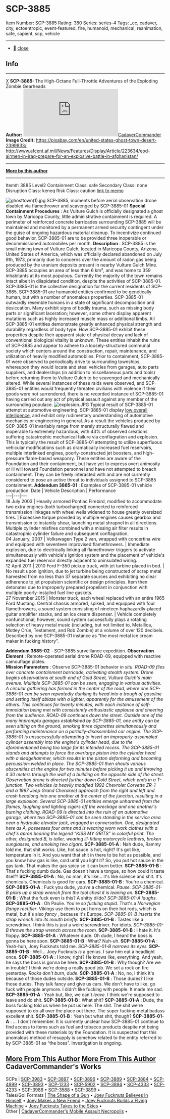 # SCP-3885
Item Number: SCP-3885
Rating: 380
Series: series-4
Tags: _cc, cadaver, city, ectoentropic, event-featured, fire, humanoid, mechanical, reanimation, safe, sapient, scp, vehicle

---

  * [](javascript:;)
[close](javascript:;)
## Info
* * *
[X](javascript:;)
**SCP-3885:** The High-Octane Full-Throttle Adventures of the Exploding Zombie Gearheads  
**Author:** [![CadaverCommander](https://www.wikidot.com/avatar.php?userid=3187823&amp;size=small&amp;timestamp=1727236521)](http://www.wikidot.com/user:info/cadavercommander)[CadaverCommander](http://www.wikidot.com/user:info/cadavercommander)  
**Image Credit:** <https://pixabay.com/en/united-states-ghost-town-desert-2399833/>  
<http://www.afcent.af.mil/News/Features/Display/Article/223634/eod-airmen-in-iraq-prepare-for-an-explosive-battle-in-afghanistan/>
* * *
**[More by this author](http://www.scp-wiki.net/cadavercommander)**
* * *

Item#: 3885
Level2
Containment Class:
safe
Secondary Class:
none
Disruption Class:
keneq
Risk Class:
caution
[link to memo](/classification-committee-memo)  

  

![ghosttown\(1\).jpg](https://scp-wiki.wdfiles.com/local--files/scp-3885/ghosttown\(1\).jpg)
SCP-3885, moments before aerial observation drone disabled via flamethrower and scavenged by SCP-3885-01
**Special Containment Procedures** : As Vulture Gulch is officially designated a ghost town by Maricopa County, little administrative containment is required. A perimeter of reinforced concrete barricades surrounding SCP-3885 will be maintained and monitored by a permanent armed security contingent under the guise of ongoing hazardous material cleanup.
To incentivize continued good behavior, SCP-3885-01 are to be provided three inoperable or decommissioned automobiles per month.
**Description** : SCP-3885 is the small mining town of Vulture Gulch, located in Maricopa County, Arizona, United States of America, which was officially declared abandoned on July 9th, 1973, primarily due to concerns over the amount of radon gas being produced by the uranium deposits present in nearby Vulture Gulch Mine.
SCP-3885 occupies an area of less than 6 km², and was home to 359 inhabitants at its most populous. Currently the majority of the town remains intact albeit in dilapidated condition, despite the activities of SCP-3885-01.
SCP-3885-01 is the collective designation for the current residents of SCP-3885.
SCP-3885-01 are humanoid entities confirmed to be genetically human, but with a number of anomalous properties. SCP-3885-01 outwardly resemble humans in a state of significant decomposition and desiccation. Many exhibit signs of bodily trauma, such as missing body parts or significant laceration; however, some others display apparent mutations such as highly increased muscle mass or additional limbs. All SCP-3885-01 entities demonstrate greatly enhanced physical strength and durability regardless of body type. How SCP-3885-01 exhibit these properties despite their apparent state of physical decay and lack of conventional biological vitality is unknown.
These entities inhabit the ruins of SCP-3885 and appear to adhere to a loosely-structured communal society which centers around the construction, repair, maintenance, and utilization of heavily modified automobiles. Prior to containment, SCP-3885-01 were observed to periodically drive to surrounding townships, whereupon they would locate and steal vehicles from garages, auto parts suppliers, and dealerships (in addition to miscellaneous parts and tools) before returning them to Vulture Gulch to be scavenged and mechanically altered. While several instances of these raids were observed, and SCP-3885-01 entities would frequently threaten civilians with violence if their goods were not surrendered, there is no recorded instance of SCP-3885-01 having carried out any act of physical assault against any member of the surrounding populace.
![explosion.JPG](https://scp-wiki.wdfiles.com/local--files/scp-3885/explosion.JPG)
Typical result of SCP-3885-01 attempt at automotive engineering.
SCP-3885-01 display [low overall intelligence](http://www.scp-wiki.net/joey-fucknuts-builds-a-flying-machine), and exhibit only rudimentary understanding of automotive mechanics or engineering in general. As a result the vehicles produced by SCP-3885-01 invariably range from merely structurally flawed and inoperable to extremely hazardous, with 43% of observed creations suffering catastrophic mechanical failure via conflagration and explosion. This is typically the result of SCP-3885-01 attempting to utilize superfluous vehicular modifications such as dramatically increased fuel reservoirs, multiple interlinked engines, poorly-constructed jet boosters, and high-pressure flame-based weaponry.
These entities are aware of the Foundation and their containment, but have yet to express overt animosity or ill will toward Foundation personnel and have not attempted to breach containment. They can be freely interacted with and are not currently considered to pose an active threat to individuals assigned to SCP-3885 containment.
**Addendum 3885-01** : Examples of SCP-3885-01 vehicle production.
Date | Vehicle Description | Performance  
---|---|---  
18 July 2003 | Heavily armored Pontiac Firebird, modified to accommodate two extra engines (both turbocharged) connected to reinforced transmission linkages with wheel wells widened to house greatly oversized tires. | Excessive torque provided by multiple engines causes gearbox and transmission to instantly shear, launching metal shrapnel in all directions. Multiple cylinder misfires combined with a missing air filter results in catastrophic cylinder failure and subsequent conflagration.  
04 January, 2007 | Volkswagen Type 2 van, wrapped with concertina wire and equipped with seventeen improvised flamethrowers. | Immediate explosion, due to electrically linking all flamethrower triggers to activate simultaneously with vehicle's ignition system and the placement of vehicle's expanded fuel reservoir directly adjacent to uninsulated wiring.  
12 April 2011 | 2010 Ford F-350 pickup truck, with jet turbine placed in bed. | No result upon ignition, due to jet turbine being constructed of scrap metal harvested from no less than 37 separate sources and exhibiting no clear adherence to jet propulsion scientific or design principles. Item then detonates due to improperly prepared propellant in conjunction with multiple poorly-installed fuel line gaskets.  
27 November 2015 | Monster truck, each wheel replaced with an entire 1965 Ford Mustang. Central chassis armored, spiked, and equipped with four flamethrowers, a sound system consisting of nineteen haphazardly-placed guitar amplifier stacks, and an ice cream dispenser. | Vehicle completely nonfunctional; however, sound system successfully plays a rotating selection of heavy metal music (including, but not limited to, Metallica, Motley Crüe, Testament, and Rob Zombie) at a volume of over 120 decibels. Described by one SCP-3885-01 instance as “the most metal ice cream maker in fucking history”.  
  

**Addendum 3885-02** \- SCP-3885 surveillance expedition.
**Observation Element** : Remote-operated aerial drone ROAD-09, equipped with reactive camouflage plates.  
**Mission Parameters** : Observe SCP-3885-01 behavior _in situ_.
_ROAD-09 flies over concrete containment barricade, activating stealth system. Drone begins observations at south end of Gold Street, Vulture Gulch's main avenue._
_Multiple SCP-3885-01 can be seen, engaging in various activities. A circular gathering has formed in the center of the road, where one SCP-3885-01 can be seen repeatedly dunking its head into a trough of gasoline and setting itself ablaze with a lighter, apparently for the amusement of the others. This continues for twenty minutes, with each instance of self-immolation being met with consistently enthusiastic applause and cheering from the audience._
_ROAD-09 continues down the street. Outside one of the many impromptu garages established by SCP-3885-01, one entity can be seen sitting on the ground, smoking three cigarettes simultaneously and performing maintenance on a partially-disassembled car engine. The SCP-3885-01 is unsuccessfully attempting to insert an improperly-assembled cylinder assembly into the engine's cylinder head, due to the aforementioned being too large for its intended recess. The SCP-3885-01 stands and attempts to force the overlarge piston into the cylinder head with a sledgehammer, which results in the piston deforming and becoming percussion-welded in place. The SCP-3885-01 then shouts various obscenities at the engine for two minutes before picking it up and throwing it 30 meters through the wall of a building on the opposite side of the street._
_Observation drone is directed further down Gold Street, which ends in a T-junction. Two vehicles (a heavily modified 1992 Chevrolet Corvette ZR-1 and a 1997 Jeep Grand Cherokee) approach from the right and left and crash headlong into one another at the center of the junction, resulting in a large explosion. Several SCP-3885-01 entities emerge unharmed from the flames, laughing and lighting cigars off the wreckage and one another's burning clothing._
_ROAD-09 is directed into the ruin of an automotive garage, where two SCP-3885-01 can be seen standing in the service area near a hydraulic elevator jack, engaged in conversation. One, designated here as A, possesses four arms and is wearing worn work clothes with a chef's apron bearing the legend “KISS MY GRITS” in colorful print. The other, designated B, is taller, wearing ill-fitting motorcycle leathers, broken sunglasses, and smoking two cigars._
**SCP-3885-01-A** : Nah dude, Rammy told me, that shit works. Like, hot sauce is hot, right? It's got like, temperature in it. And you want that shit in there to be hot as possible, and you know how gas is like, cold until you light it? So, you put hot sauce in the gas tank. That makes the gas spicy so it can burn better.
**SCP-3885-01-B** : That's fucking dumb dude. Gas doesn't have a tongue, so how could it taste itself?
**SCP-3885-01-A** : No, no man, it's like… it's like science and shit. It's chemicals. Chemicals is good for cars.
**SCP-3885-01-B** : You're a chemical.
**SCP-3885-01-A** : Fuck you dude, _you're_ a chemical.
_Pause. SCP-3885-01-B picks up a strap wrench from the tool chest it is leaning on._
**SCP-3885-01-B** : What the fuck even is this? A shitty dildo?
_SCP-3885-01-A laughs._
**SCP-3885-01-A** : Oh Paulie. You're _so fucking stupid_. That's a _Norwegian flange rectifier_. Vikings use them to put horns on their hot rods, which is metal, but it's also _fancy_ , because it's Europe.
_SCP-3885-01-B inserts the strap wrench into its mouth briefly._
**SCP-3885-01-B** : Tastes like a screwdriver. I think this is just a weird screwdriver. For idiots.
_SCP-3885-01-B throws the strap wrench across the room._
**SCP-3885-01-B** : I hate it. It's floppy.
**SCP-3885-01-A** : Whatever dude. Oh dude, I heard the boss is gonna be here soon.
**SCP-3885-01-B** : What? Nuh-uh.
**SCP-3885-01-A** : Yeah-huh, Joey Fucknuts told me.
_SCP-3885-01-B narrows its eyes._
**SCP-3885-01-B** : Well… Joey Fucknuts _is_ a genius. I saw him eat a headlight once.
**SCP-3885-01-A** : I know, right? He knows like, everything. And yeah, he says the boss is gonna be here.
**SCP-3885-01-B** : Why though? Are we in trouble? I think we're doing a really good job. We set a rock on fire yesterday. _Rocks don't burn, dude_.
**SCP-3885-01-A** : No, no, I think it's because of those dudes outside.
**SCP-3885-01-B** : Those dudes? I like those dudes. They talk fancy and give us cars. We don't have to like, go fuck with people anymore. I didn't like fucking with people. It made me sad.
**SCP-3885-01-A** : Yeah but, like, we can't _leave_. I think we're supposed to leave and do shit.
**SCP-3885-01-B** : What shit?
**SCP-3885-01-A** : Dude, the boss fucking told us when he put us here. The shit. The shit we're supposed to do all over the place out there. The super fucking metal badass excellent shit.
**SCP-3885-01-B** : Yeah but what shit, though?
**SCP-3885-01-A** : … I don't remember.
It is currently unclear how SCP-3885-01 continue to find access to items such as fuel and tobacco products despite not being provided with these materials by the Foundation. It is suspected that this anomalous method of resupply is somehow related to the entity referred to by SCP-3885-01 as “the boss”. Investigation is ongoing.
  

[More From This Author](javascript:;)
[More From This Author](javascript:;)
CadaverCommander's Works  
---  
SCPs |  [SCP-3983](/scp-3983) • [SCP-3897](/scp-3897) • [SCP-3896](/scp-3896) • [SCP-3889](/scp-3889) • [SCP-3884](/scp-3884) • [SCP-4999](/scp-4999) • [SCP-3893](/scp-3893) • [SCP-1233](/scp-1233) • [SCP-5902](/scp-5902) • [SCP-3894](/scp-3894) • [SCP-4333](/scp-4333) • [SCP-4233](/scp-4233) • [SCP-3988](/scp-3988) • [SCP-3588](/scp-3588) • [SCP-3899](/scp-3899) •  
Tales/GoI Formats |  [The Shape of a Gun](/the-shape-of-a-gun) • [Joey Fucknuts Believes In Himself](/joey-fucknuts-believes-in-himself) • [Joey Makes a New Friend](/joey-makes-a-new-friend) • [Joey Fucknuts Builds a Flying Machine](/joey-fucknuts-builds-a-flying-machine) • [Joey Fucknuts Takes to the Skies](/joey-fucknuts-takes-to-the-skies) •  
Other |  [CadaverCommander's Mobile Assault Necropolis](/cadavercommander) •  
  
